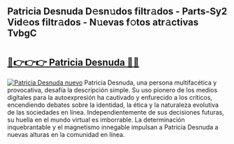 ## Patricia Desnuda D𝚎sn𝚞dos filtr𝚊dos - Parts-Sy2 Vid𝚎os filtr𝚊dos - N𝚞evas f𝚘tos atr𝚊ctivas TvbgC

# <h2><a href="http://mbddkbj.tromn.icu/?c=Patricia+Desnuda">🔗👉👉👉 Patricia Desnuda 🔗🔗</a></h2>

[![Patricia Desnuda nuevo](https://i.imgur.com/pEAQMta.gif)](http://mbddkbj.tromn.icu/?c=Patricia+Desnuda)
Patricia Desnuda, una persona multifacética y provocativa, desafía la descripción simple. Su uso pionero de los medios digitales para la autoexpresión ha cautivado y enfurecido a los críticos, encendiendo debates sobre la identidad, la ética y la naturaleza evolutiva de las sociedades en línea. Independientemente de sus decisiones futuras, su huella en el mundo virtual es imborrable. La determinación inquebrantable y el magnetismo innegable impulsan a Patricia Desnuda a nuevas alturas en la comunidad en línea.
